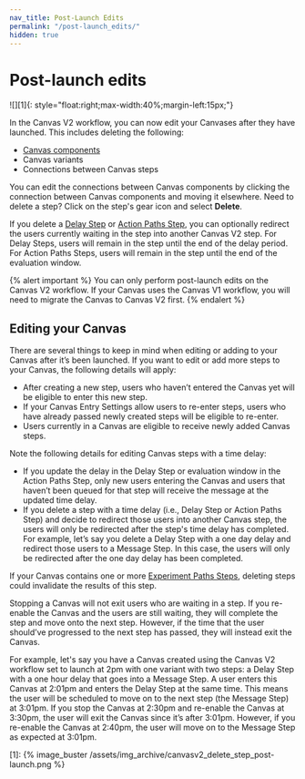 ```yaml
---
nav_title: Post-Launch Edits
permalink: "/post-launch_edits/"
hidden: true
---
```


# Post-launch edits

![][1]{: style="float:right;max-width:40%;margin-left:15px;"}

In the Canvas V2 workflow, you can now edit your Canvases after they have launched. This includes deleting the following:

- [Canvas components]({{site.baseurl}}/user_guide/engagement_tools/canvas/canvas_components)
- Canvas variants 
- Connections between Canvas steps  

You can edit the connections between Canvas components by clicking the connection between Canvas components and moving it elsewhere. Need to delete a step? Click on the step's gear icon and select **Delete**.

If you delete a [Delay Step]({{site.baseurl}}/user_guide/engagement_tools/canvas/canvas_components/delay_step/) or [Action Paths Step]({{site.baseurl}}/user_guide/engagement_tools/canvas/canvas_components/action_paths/), you can optionally redirect the users currently waiting in the step into another Canvas V2 step. For Delay Steps, users will remain in the step until the end of the delay period. For Action Paths Steps, users will remain in the step until the end of the evaluation window.

{% alert important %}
You can only perform post-launch edits on the Canvas V2 workflow. If your Canvas uses the Canvas V1 workflow, you will need to migrate the Canvas to Canvas V2 first.
{% endalert %}

## Editing your Canvas

There are several things to keep in mind when editing or adding to your Canvas after it’s been launched. If you want to edit or add more steps to your Canvas, the following details will apply:
- After creating a new step, users who haven’t entered the Canvas yet will be eligible to enter this new step. 
- If your Canvas Entry Settings allow users to re-enter steps, users who have already passed newly created steps will be eligible to re-enter.
- Users currently in a Canvas are eligible to receive newly added Canvas steps.

Note the following details for editing Canvas steps with a time delay:
- If you update the delay in the Delay Step or evaluation window in the Action Paths Step, only new users entering the Canvas and users that haven’t been queued for that step will receive the message at the updated time delay.
- If you delete a step with a time delay (i.e., Delay Step or Action Paths Step) and decide to redirect those users into another Canvas step, the users will only be redirected after the step's time delay has completed. For example, let’s say you delete a Delay Step with a one day delay and redirect those users to a Message Step. In this case, the users will only be redirected after the one day delay has been completed.

If your Canvas contains one or more [Experiment Paths Steps]({{site.baseurl}}/user_guide/engagement_tools/canvas/canvas_components/experiment_step/), deleting steps could invalidate the results of this step.

Stopping a Canvas will not exit users who are waiting in a step. If you re-enable the Canvas and the users are still waiting, they will complete the step and move onto the next step. However, if the time that the user should’ve progressed to the next step has passed, they will instead exit the Canvas. 

For example, let's say you have a Canvas created using the Canvas V2 workflow set to launch at 2pm with one variant with two steps: a Delay Step with a one hour delay that goes into a Message Step. A user enters this Canvas at 2:01pm and enters the Delay Step at the same time. This means the user will be scheduled to move on to the next step (the Message Step) at 3:01pm. If you stop the Canvas at 2:30pm and re-enable the Canvas at 3:30pm, the user will exit the Canvas since it’s after 3:01pm. However, if you re-enable the Canvas at 2:40pm, the user will move on to the Message Step as expected at 3:01pm.

[1]: {% image_buster /assets/img_archive/canvasv2_delete_step_post-launch.png %} 